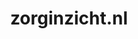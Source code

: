 ---
layout: post
title:  "zorginzicht.nl"
internal_url:  "/data/zorginzicht.nl.html"
categories: dutchgov
---